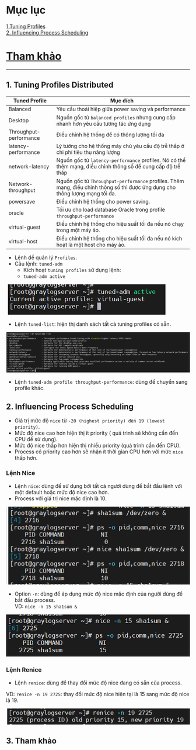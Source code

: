   # Mục lục   
 [1.Tuning Profiles](#1)    
 [2. Influencing Process Scheduling](#2)

# [Tham khảo](#3)

 ---

 <a name='1'></a>    

 ## 1. Tuning Profiles Distributed  
 |Tuned Profile|Mục đích|  
 |----|----|      
 |Balanced|Yêu cầu thoải hiệp giữa power saving và performance|   
 |Desktop|Nguồn gốc từ `balanced profiles` nhưng cung cấp nhanh hơn yêu cầu tương tác ứng dụng  |        
 |Throughput-performance|Điều chỉnh hệ thống để có thông lượng tối đa|    
 |latency-performance|Lý tưởng cho hệ thống máy chủ yêu cầu độ trễ thấp ở chi phí tiêu thụ năng lượng|     
 |network-latency|Nguồn gốc từ `latency-performance` profiles. Nó có thể thêm mạng, điều chỉnh thông số để cung cấp độ trễ thấp|      
 |Network-throughput|Nguồn gốc từ `Throughput-performance` profiles. Thêm mạng, điều chỉnh thông số thì được ứng dụng cho thông lượng mạng tối đa.|      
 |powersave|Điều chỉnh hệ thống cho power saving.|     
 |oracle|Tối ưu cho load database Oracle trong profile `throughput-performance`|      
 |virtual-guest|Điều chỉnh hệ thống cho hiệu suất tối đa nếu nó chạy trong một máy ảo.|    
 |virtual-host|Điều chỉnh hệ thống cho hiệu suất tối đa nếu nó kích hoạt là một host cho máy ảo.|    

 - Lệnh để quản lý `Profiles`.     
 - Câu lệnh: `tuned-adm`    
     - Kích hoạt `tuning profiles` sử dụng lệnh:  
     - `tuned-adm active`  

![image](image/16.7.png)   

- Lệnh `tuned-list`: hiện thị danh sách tất cả tuning profiles có sẵn.      

![image](image/16.8.png)   
- Lệnh `tuned-adm profile throughput-performance`: dùng để chuyển sang profile khác.    

<a name='2'></a>    

## 2. Influencing Process Scheduling  

- Giá trị mức độ `nice` từ `-20 (highest priority) đến 19 (lowest priority)`.      
- Mức độ nice cao hơn hiện thị ít priority ( quá trình sẽ không cần đến CPU để sử dụng).    
- Mức độ nice thấp hơn hiện thị nhiều priority (quá trình cần đến CPU).      
- Process có priority cao hơn sẽ nhận ít thời gian CPU hơn với mức `nice` thấp hơn.     

### Lệnh Nice
- Lệnh `nice`: dùng để sử dụng bởi tất cả người dùng để bắt đầu lệnh với một default hoặc mức độ nice cao hơn.   
- Process với giá trị nice mặc định là 10.     

![image](image/17.0.png)    
- Option `-n`: dùng để áp dụng mức độ nice mặc định của người dùng để bắt đầu process.    
VD: `nice -n 15 sha1sum &`     

![image](image/16.9.png)     

### Lệnh Renice    
- Lệnh `renice`: dùng để thay đổi mức độ nice đang có sẵn của process.     

VD: `renice -n 19 2725`: thay đổi mức độ nice hiện tại là 15 sang mức độ nice là 19.    

![image](image/17.1.png)    

<a name='3'></a>   
## 3. Tham khảo    




